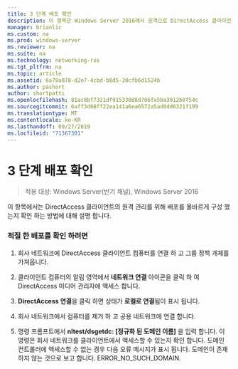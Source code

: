 ```yaml
---
title: 3 단계 배포 확인
description: 이 항목은 Windows Server 2016에서 원격으로 DirectAccess 클라이언트 관리 가이드의 일부입니다.
manager: brianlic
ms.custom: na
ms.prod: windows-server
ms.reviewer: na
ms.suite: na
ms.technology: networking-ras
ms.tgt_pltfrm: na
ms.topic: article
ms.assetid: 6a78a078-d2e7-4cbd-b8d5-20cfb6d1524b
ms.author: pashort
author: shortpatti
ms.openlocfilehash: 81ac8bf7321df915330d8d706fa5ba3912b8f54c
ms.sourcegitcommit: 6aff3d88ff22ea141a6ea6572a5ad8dd6321f199
ms.translationtype: MT
ms.contentlocale: ko-KR
ms.lasthandoff: 09/27/2019
ms.locfileid: "71367301"
---
```

# <a name="step-3-verify-the-deployment"></a>3 단계 배포 확인

>적용 대상: Windows Server(반기 채널), Windows Server 2016

이 항목에서는 DirectAccess 클라이언트의 원격 관리를 위해 배포를 올바르게 구성 했는지 확인 하는 방법에 대해 설명 합니다.  
  
### <a name="to-verify-proper-deployment"></a>적절 한 배포를 확인 하려면  
  
1.  회사 네트워크에 DirectAccess 클라이언트 컴퓨터를 연결 하 고 그룹 정책 개체를 가져옵니다.  
  
2.  클라이언트 컴퓨터의 알림 영역에서 **네트워크 연결** 아이콘을 클릭 하 여 DirectAccess 미디어 관리자에 액세스 합니다.  
  
3.  **DirectAccess 연결**을 클릭 하면 상태가 **로컬로 연결**됨이 표시 됩니다.  
  
4.  회사 네트워크에서 컴퓨터를 제거 하 고 공용 네트워크에 연결 합니다.  
  
5.  명령 프롬프트에서 **nltest/dsgetdc: [정규화 된 도메인 이름]** 을 입력 합니다. 이 명령은 회사 네트워크를 클라이언트에서 액세스할 수 있는지 확인 합니다. 도메인 컨트롤러에 액세스할 수 없는 경우 다음 오류 메시지가 표시 됩니다. 도메인이 존재 하지 않는 것으로 보고 합니다. ERROR_NO_SUCH_DOMAIN.  
  


